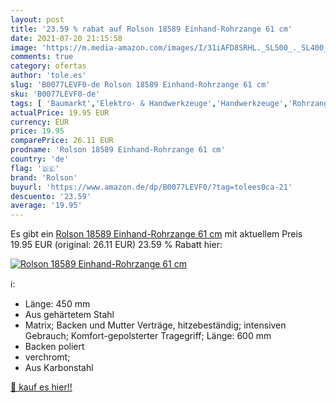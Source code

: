 ```yaml
---
layout: post
title: '23.59 % rabat auf Rolson 18589 Einhand-Rohrzange 61 cm'
date: 2021-07-20 21:15:58
image: 'https://m.media-amazon.com/images/I/31iAFD8SRHL._SL500_._SL400_.jpg'
comments: true
category: ofertas
author: 'tole.es'
slug: 'B0077LEVF0-de Rolson 18589 Einhand-Rohrzange 61 cm'
sku: 'B0077LEVF0-de'
tags: [ 'Baumarkt','Elektro- & Handwerkzeuge','Handwerkzeuge','Rohrzangen','Schraubenschlüssel','rolson', ]
actualPrice: 19.95 EUR
currency: EUR
price: 19.95
comparePrice: 26.11 EUR
prodname: 'Rolson 18589 Einhand-Rohrzange 61 cm'
country: 'de'
flag: '🇩🇪'
brand: 'Rolson'
buyurl: 'https://www.amazon.de/dp/B0077LEVF0/?tag=tolees0ca-21'
descuento: '23.59'
average: '19.95'
---
```


Es gibt ein [Rolson 18589 Einhand-Rohrzange 61 cm](https://www.amazon.de/dp/B0077LEVF0/?tag=tolees0ca-21) mit aktuellem Preis 19.95 EUR (original: 26.11 EUR) 23.59 % Rabatt hier:

[![Rolson 18589 Einhand-Rohrzange 61 cm](https://m.media-amazon.com/images/I/31iAFD8SRHL._SL500_._SL400_.jpg)](https://www.amazon.de/dp/B0077LEVF0/?tag=tolees0ca-21)

ℹ️:

- Länge: 450 mm
- Aus gehärtetem Stahl
- Matrix; Backen und Mutter Verträge, hitzebeständig; intensiven Gebrauch; Komfort-gepolsterter Tragegriff; Länge: 600 mm
- Backen poliert
- verchromt;
- Aus Karbonstahl

[🛒 kauf es hier!!](https://www.amazon.de/dp/B0077LEVF0/?tag=tolees0ca-21)
